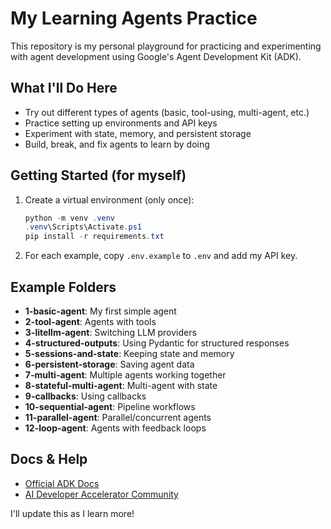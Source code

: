 # My Learning Agents Practice

This repository is my personal playground for practicing and experimenting with agent development using Google's Agent Development Kit (ADK).

## What I'll Do Here

- Try out different types of agents (basic, tool-using, multi-agent, etc.)
- Practice setting up environments and API keys
- Experiment with state, memory, and persistent storage
- Build, break, and fix agents to learn by doing

## Getting Started (for myself)

1. Create a virtual environment (only once):
   ```powershell
   python -m venv .venv
   .venv\Scripts\Activate.ps1
   pip install -r requirements.txt
   ```
2. For each example, copy `.env.example` to `.env` and add my API key.

## Example Folders

- **1-basic-agent**: My first simple agent
- **2-tool-agent**: Agents with tools
- **3-litellm-agent**: Switching LLM providers
- **4-structured-outputs**: Using Pydantic for structured responses
- **5-sessions-and-state**: Keeping state and memory
- **6-persistent-storage**: Saving agent data
- **7-multi-agent**: Multiple agents working together
- **8-stateful-multi-agent**: Multi-agent with state
- **9-callbacks**: Using callbacks
- **10-sequential-agent**: Pipeline workflows
- **11-parallel-agent**: Parallel/concurrent agents
- **12-loop-agent**: Agents with feedback loops

## Docs & Help

- [Official ADK Docs](https://google.github.io/adk-docs/get-started/quickstart)
- [AI Developer Accelerator Community](https://www.skool.com/ai-developer-accelerator/about)

I'll update this as I learn more!

